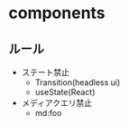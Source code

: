 # components

## ルール

- ステート禁止
  - Transition(headless ui)
  - useState(React)
- メディアクエリ禁止
  - md:foo
